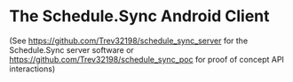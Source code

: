 # The Schedule.Sync Android Client
(See https://github.com/Trev32198/schedule_sync_server for the Schedule.Sync server software or https://github.com/Trev32198/schedule_sync_poc for proof of concept API interactions)
